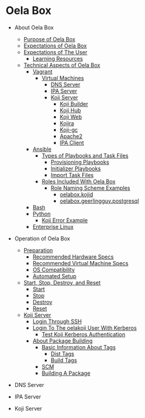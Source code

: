 <!--
SPDX-FileCopyrightText: 2024 Maxine Hayes <maxinehayes90@gmail.com>
SPDX-License-Identifier: CC-BY-SA-4.0
-->
# Oela Box

-   About Oela Box
    -   [Purpose of Oela Box](topics/about-PurposeOfOelaBox.md#purpose)
    -   [Expectations of Oela Box](topics/about-ExpectationsOfOelaBox.md#expectations)
    -   [Expectations of The User](topics/about-ExpectationsOfTheUser.md#userexpectations)
        -   [Learning Resources](topics/about-ExpectationsOfTheUser.md#learning)
    -   [Technical Aspects of Oela Box](topics/about-TechnicalAspectsOfOelaBox.md#technical)
        -   [Vagrant](topics/about-TechnicalAspectsOfOelaBox.md#vagrant)
            -   [Virtual Machines](topics/about-TechnicalAspectsOfOelaBox.md#virtualmachines)
                -   [DNS Server](topics/about-TechnicalAspectsOfOelaBox.md#dnsserver)
                -   [IPA Server](topics/about-TechnicalAspectsOfOelaBox.md#ipaserver)
                -   [Koji Server](topics/about-TechnicalAspectsOfOelaBox.md#kojiserver)
                    - [Koji Builder](topics/about-TechnicalAspectsOfOelaBox.md#kojibuilder)
                    - [Koji Hub](topics/about-TechnicalAspectsOfOelaBox.md#kojihub)
                    - [Koji Web](topics/about-TechnicalAspectsOfOelaBox.md#kojiweb)
                    - [Kojira](topics/about-TechnicalAspectsOfOelaBox.md#kojira)
                    - [Koji-gc](topics/about-TechnicalAspectsOfOelaBox.md#kojigc)
                    - [Apache2](topics/about-TechnicalAspectsOfOelaBox.md#apache2)
                    - [IPA Client](topics/about-TechnicalAspectsOfOelaBox.md#ipaclient)
        -   [Ansible](topics/about-TechnicalAspectsOfOelaBox.md#ansible)
            -   [Types of Playbooks and Task Files](topics/about-TechnicalAspectsOfOelaBox.md#playbooksandtaskfiletypes)
                -   [Provisioning Playbooks](topics/about-TechnicalAspectsOfOelaBox.md#provisioningplaybooks)
                -   [Initializer Playbooks](topics/about-TechnicalAspectsOfOelaBox.md#initializerplaybooks)
                -   [Import Task Files](topics/about-TechnicalAspectsOfOelaBox.md#importtaskfiles)
            -   [Roles Included With Oela Box](topics/about-TechnicalAspectsOfOelaBox.md#rolesincluded)
                -   [Role Naming Scheme Examples](topics/about-TechnicalAspectsOfOelaBox.md#rolenaming)
                    -   [oelabox.kojid](topics/about-TechnicalAspectsOfOelaBox.md#oelabox.kojid)
                    -   [oelabox.geerlingguy.postgresql](topics/about-TechnicalAspectsOfOelaBox.md#oelabox.geerlingguy.postgresql)
        -   [Bash](topics/about-TechnicalAspectsOfOelaBox.md#bash)
        -   [Python](topics/about-TechnicalAspectsOfOelaBox.md#python)
            -   [Koji Error Example](topics/about-TechnicalAspectsOfOelaBox.md#kojierrorexample)
        -   [Enterprise Linux](topics/about-technicalAspectsOfOelaBox.md#enterpriselinux)

-   Operation of Oela Box
    -   [Preparation](topics/operation-Preparation.md#preparation)
        -   [Recommended Hardware Specs](topics/operation-Preparation.md#hardwarespecs)
        -   [Recommended Virtual Machine Specs](topics/operation-Preparation.md#virtualmachinespecs)
        -   [OS Compatibility](topics/operation-Preparation.md#oscompat)
        -   [Automated Setup](topics/operation-Preparation.md#setup)
    -   [Start, Stop, Destroy, and Reset](topics/operation-StartStopDestroyandReset.md#ssdr)
        -   [Start](topics/operation-StartStopDestroyandReset.md#start)
        -   [Stop](topics/operation-StartStopDestroyandReset.md#stop)
        -   [Destroy](topics/operation-StartStopDestroyandReset.md#destroy)
        -   [Reset](topics/operation-StartStopDestroyandReset.md#reset)
    -   [Koji Server](topics/operation-KojiServer.md#kojiserver)
        -   [Login Through SSH](topics/operation-KojiServer.md#loginssh)
        -   [Login To The oelakoji User With Kerberos](topics/operation-KojiServer.md#loginoelakoji)
            -   [Test Koji Kerberos Authentication](topics/operation-KojiServer.md#testkerbauth)
        -   [About Package Building](topics/operation-KojiServer.md#aboutpkgbuilding)
            -   [Basic Information About Tags](topics/operation-KojiServer.md#basictaginfo)
                -   [Dist Tags](topics/operation-KojiServer.md#disttags)
                -   [Build Tags](topics/operation-KojiServer.md#buildtags)
            -   [SCM](topics/operation-KojiServer.md#scm)
            -   [Building A Package](topics/operation-KojiServer.md#buildingapkg)

-   DNS Server

-   IPA Server

-   Koji Server

